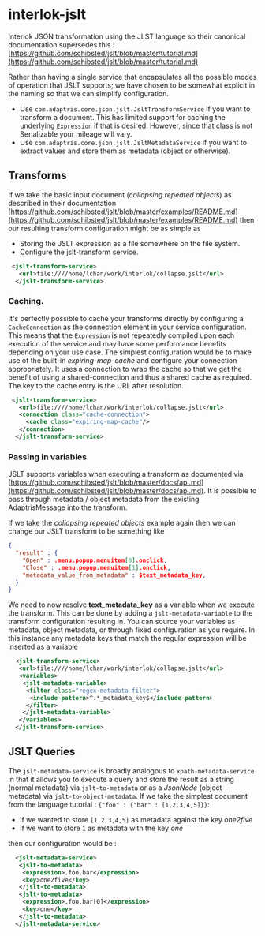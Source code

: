 # interlok-jslt

Interlok JSON transformation using the JLST language so their canonical documentation supersedes this : [https://github.com/schibsted/jslt/blob/master/tutorial.md](https://github.com/schibsted/jslt/blob/master/tutorial.md)

Rather than having a single service that encapsulates all the possible modes of operation that JSLT supports; we have chosen to be somewhat explicit in the naming so that we can simplify configuration.

- Use `com.adaptris.core.json.jslt.JsltTransformService` if you want to transform a document. This has limited support for caching the underlying `Expression` if that is desired. However, since that class is not Serializable your mileage will vary.
- Use `com.adaptris.core.json.jslt.JsltMetadataService` if you want to extract values and store them as metadata (object or otherwise).

 ## Transforms

 If we take the basic input document (_collapsing repeated objects_) as described in their documentation [https://github.com/schibsted/jslt/blob/master/examples/README.md](https://github.com/schibsted/jslt/blob/master/examples/README.md) then our resulting transform configuration might be as simple as

 - Storing the JSLT expression as a file somewhere on the file system.
 - Configure the jslt-transform service.

```xml
 <jslt-transform-service>
   <url>file:////home/lchan/work/interlok/collapse.jslt</url>
  </jslt-transform-service>
```
### Caching.

It's perfectly possible to cache your transforms directly by configuring a `CacheConnection` as the connection element in your service configuration. This means that the `Expression` is not repeatedly compiled upon each execution of the service and may have some performance benefits depending on your use case. The simplest configuration would be to make use of the built-in _expiring-map-cache_ and configure your connection appropriately. It uses a connection to wrap the cache so that we get the benefit of using a shared-connection and thus a shared cache as required. The key to the cache entry is the URL after resolution.

```xml
 <jslt-transform-service>
   <url>file:////home/lchan/work/interlok/collapse.jslt</url>
   <connection class="cache-connection">
     <cache class="expiring-map-cache"/>
   </connection>
  </jslt-transform-service>
```

### Passing in variables

JSLT supports variables when executing a transform as documented via [https://github.com/schibsted/jslt/blob/master/docs/api.md](https://github.com/schibsted/jslt/blob/master/docs/api.md). It is possible to pass through metadata / object metadata from the existing AdaptrisMessage into the transform.

If we take the _collapsing repeated objects_ example again then we can change our JSLT transform to be something like

```json
{
  "result" : {
    "Open" : .menu.popup.menuitem[0].onclick,
    "Close" : .menu.popup.menuitem[1].onclick,
    "metadata_value_from_metadata" : $text_metadata_key,
  }
}
```

We need to now resolve __text_metadata_key__ as a variable when we execute the transform. This can be done by adding a `jslt-metadata-variable` to the transform configuration resulting in. You can source your variables as metadata, object metadata, or through fixed configuration as you require. In this instance any metadata keys that match the regular expression will be inserted as a variable

```xml
  <jslt-transform-service>
   <url>file:////home/lchan/work/interlok/collapse.jslt</url>
   <variables>
    <jslt-metadata-variable>
     <filter class="regex-metadata-filter">
      <include-pattern>^.*_metadata_key$</include-pattern>
     </filter>
    </jslt-metadata-variable>
   </variables>
  </jslt-transform-service>
```

## JSLT Queries

The `jslt-metadata-service` is broadly analogous to `xpath-metadata-service` in that it allows you to execute a query and store the result as a string (normal metadata) via `jslt-to-metadata` or as a _JsonNode_ (object metadata) via `jslt-to-object-metadata`. If we take the simplest document from the language tutorial : `{"foo" : {"bar" : [1,2,3,4,5]}}`:

- if we wanted to store `[1,2,3,4,5]` as metadata against the key _one2five_
- if we want to store `1` as metadata with the key _one_

then our configuration would be :

```xml
  <jslt-metadata-service>
   <jslt-to-metadata>
    <expression>.foo.bar</expression>
    <key>one2five</key>
   </jslt-to-metadata>
   <jslt-to-metadata>
    <expression>.foo.bar[0]</expression>
    <key>one</key>
   </jslt-to-metadata>
  </jslt-metadata-service>
```

